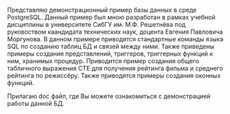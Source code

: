 Представляю демонстрационный пример базы данных в среде PostgreSQL. Данный пример был мною разработан в рамках учебной дисциплины в университете СибГУ им. М.Ф. Решетнёва под руковоством каандидата технических наук, доцента Евгения Павловича Моргунова. 
В данном примере приводятся стандартные команды языка SQL по созданию таблиц БД и связей между ними. 
Также приведены примеры создания представлений, триггеров, триггерных функций к ним, хранимых процедур.
Приводится пример создания общего табличного выражения CTE для получения рейтинга фильма и среднего рейтинга по режиссёру.
Также приводятся примеры создания оконных функций.

Прилагаю doc файл, где Вы можете ознакомиться с демонстрацией работы данной БД.
